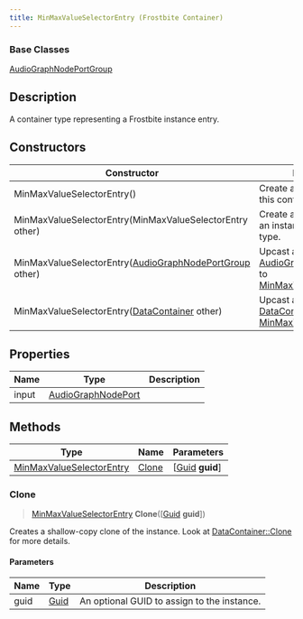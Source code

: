 ```yaml
---
title: MinMaxValueSelectorEntry (Frostbite Container)
---
```

### Base Classes

[AudioGraphNodePortGroup](AudioGraphNodePortGroup)

## Description

A container type representing a Frostbite instance entry.

## Constructors

| Constructor                                                                         | Description                                                                                                                             |
| ----------------------------------------------------------------------------------- | --------------------------------------------------------------------------------------------------------------------------------------- |
| MinMaxValueSelectorEntry()                                                          | Create a new instance of this container type.                                                                                           |
| MinMaxValueSelectorEntry(MinMaxValueSelectorEntry other)                            | Create a reference copy of an instance of the same type.                                                                                |
| MinMaxValueSelectorEntry([AudioGraphNodePortGroup](AudioGraphNodePortGroup) other)  | Upcast an instance of type [AudioGraphNodePortGroup](AudioGraphNodePortGroup) to [MinMaxValueSelectorEntry](MinMaxValueSelectorEntry).  |
| MinMaxValueSelectorEntry([DataContainer](/vext/ref/cls/shr/datacontainer) other) | Upcast an instance of type [DataContainer](/vext/ref/cls/shr/datacontainer) to [MinMaxValueSelectorEntry](MinMaxValueSelectorEntry). |

## Properties

| Name  | Type                                     | Description |
| ----- | ---------------------------------------- | ----------- |
| input | [AudioGraphNodePort](AudioGraphNodePort) |             |

## Methods

| Type                                                 | Name            | Parameters                                     |
| ---------------------------------------------------- | --------------- | ---------------------------------------------- |
| [MinMaxValueSelectorEntry](MinMaxValueSelectorEntry) | [Clone](#clone) | \[[Guid](/vext/ref/cls/shr/guid) **guid**\] |

### Clone

> [MinMaxValueSelectorEntry](MinMaxValueSelectorEntry) **Clone**(\[[Guid](/vext/ref/cls/shr/guid) **guid**\])

Creates a shallow-copy clone of the instance. Look at [DataContainer::Clone](/vext/ref/cls/shr/datacontainer#clone) for more details.

#### Parameters

| Name | Type         | Description                                 |
| ---- | ------------ | ------------------------------------------- |
| guid | [Guid](Guid) | An optional GUID to assign to the instance. |
